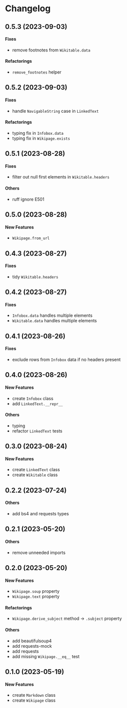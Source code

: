 # Changelog

## 0.5.3 (2023-09-03)

#### Fixes

- remove footnotes from `Wikitable.data`

#### Refactorings

- `remove_footnotes` helper

## 0.5.2 (2023-09-03)

#### Fixes

- handle `NavigableString` case in `LinkedText`

#### Refactorings

- typing fix in `Infobox.data`
- typing fix in `Wikipage.exists`

## 0.5.1 (2023-08-28)

#### Fixes

- filter out null first elements in `Wikitable.headers`

#### Others

- ruff ignore E501

## 0.5.0 (2023-08-28)

#### New Features

- `Wikipage.from_url`

## 0.4.3 (2023-08-27)

#### Fixes

- tidy `Wikitable.headers`

## 0.4.2 (2023-08-27)

#### Fixes

- `Infobox.data` handles multiple elements
- `Wikitable.data` handles multiple elements

## 0.4.1 (2023-08-26)

#### Fixes

- exclude rows from `Infobox` data if no headers present

## 0.4.0 (2023-08-26)

#### New Features

- create `Infobox` class
- add `LinkedText.__repr__`

#### Others

- typing
- refactor `LinkedText` tests

## 0.3.0 (2023-08-24)

#### New Features

- create `LinkedText` class
- create `Wikitable` class

## 0.2.2 (2023-07-24)

#### Others

- add bs4 and requests types

## 0.2.1 (2023-05-20)

#### Others

- remove unneeded imports

## 0.2.0 (2023-05-20)

#### New Features

- `Wikipage.soup` property
- `Wikipage.text` property

#### Refactorings

- `Wikipage.derive_subject` method -> `.subject` property

#### Others

- add beautifulsoup4
- add requests-mock
- add requests
- add missing `Wikipage.__eq__` test

## 0.1.0 (2023-05-19)

#### New Features

- create `Markdown` class
- create `Wikipage` class
